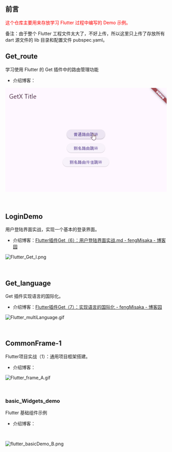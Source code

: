 ## 前言

<span style="color:red">这个仓库主要用来存放学习 Flutter 过程中编写的 Demo 示例。</span>

备注：由于整个 Flutter 工程文件太大了，不好上传，所以这里只上传了存放所有 dart 源文件的 lib 目录和配置文件 pubspec.yaml。



## Get_route

学习使用 Flutter 的 Get 插件中的路由管理功能

- 介绍博客：

![Qt_Rock.png](./Screenshot/Flutter_get_C.gif)

<br />



## LoginDemo

用户登陆界面实战，实现一个基本的登录界面。

- 介绍博客：[Flutter插件Get（6）：用户登陆界面实战.md - fengMisaka - 博客园](https://www.cnblogs.com/linuxAndMcu/p/18473680)

![Flutter_Get_I.png](https://s2.loli.net/2024/10/18/x6WLe9d1qnYbVTG.png)

<br />



## Get_language

Get 插件实现语言的国际化。

- 介绍博客：[Flutter插件Get（7）：实现语言的国际化 - fengMisaka - 博客园](https://www.cnblogs.com/linuxAndMcu/p/18547508)

![Flutter_multiLanguage.gif](https://s2.loli.net/2024/09/26/RaISsn1TpF4YeOA.gif)

<br />



## CommonFrame-1

Flutter项目实战（1）：通用项目框架搭建。

- 介绍博客：

![Flutter_frame_A.gif](https://s2.loli.net/2024/11/18/loSJIRPEBfU7Gdp.gif)

<br />



### basic_Widgets_demo

Flutter 基础组件示例

- 介绍博客：

<br />

![flutter_basicDemo_B.png](https://s2.loli.net/2024/12/31/2l9jGxEsZSbt6L5.png)

<br />